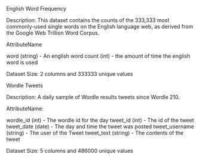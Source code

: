 English Word Frequency

Description: This dataset contains the counts of the 333,333 most commonly-used single words
on the English language web, as derived from the Google Web Trillion Word Corpus.

AttributeName

word (string) - An english word
  count (int) - the amount of time the english word is used 

Dataset Size: 2 columns and 333333 unique values

Wordle Tweets

Description: A daily sample of Wordle results tweets since Wordle 210.

AttributeName: 
  
  wordle_id (int) - The wordle id for the day
  tweet_id (int) - The id of the tweet
  tweet_date (date) - The day and time the tweet was posted
  tweet_username (string) - The user of the Tweet
  tweet_text (string) - The contents of the tweet

Dataset Size: 5 columns and 486000 unique values
